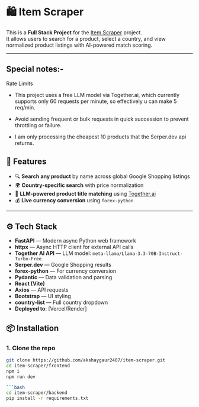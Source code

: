 # 🛍️ Item Scraper

This is a **Full Stack Project** for the [Item Scraper](https://github.com/akshaygaur2407/item-scraper) project.  
It allows users to search for a product, select a country, and view normalized product listings with AI-powered match scoring.

---

## Special notes:- 
Rate Limits
- This project uses a free LLM model via Together.ai, which currently supports only 60 requests per minute, so effectively u can make 5 req/min.

- Avoid sending frequent or bulk requests in quick succession to prevent throttling or failure.

- I am only processing the cheapest 10 products that the Serper.dev api returns.


## 🚀 Features

- 🔍 **Search any product** by name across global Google Shopping listings
- 🌍 **Country-specific search** with price normalization
- 🧠 **LLM-powered product title matching** using [Together.ai](https://together.ai)
- 💰 **Live currency conversion** using `forex-python`

---

## ⚙️ Tech Stack

- **FastAPI** — Modern async Python web framework
- **httpx** — Async HTTP client for external API calls
- **Together AI API** — LLM model: `meta-llama/Llama-3.3-70B-Instruct-Turbo-Free`
- **Serper.dev** — Google Shopping results
- **forex-python** — For currency conversion
- **Pydantic** — Data validation and parsing
- **React (Vite)**
- **Axios** — API requests
- **Bootstrap** — UI styling
- **country-list** — Full country dropdown
- **Deployed to**: [Vercel/Render]


## 📦 Installation

### 1. Clone the repo
```bash
git clone https://github.com/akshaygaur2407/item-scraper.git
cd item-scraper/frontend
npm i
npm run dev

```bash
cd item-scraper/backend
pip install -r requirements.txt